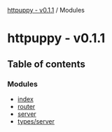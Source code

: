 [httpuppy - v0.1.1](README.md) / Modules

# httpuppy - v0.1.1

## Table of contents

### Modules

- [index](modules/index.md)
- [router](modules/router.md)
- [server](modules/server.md)
- [types/server](modules/types_server.md)
